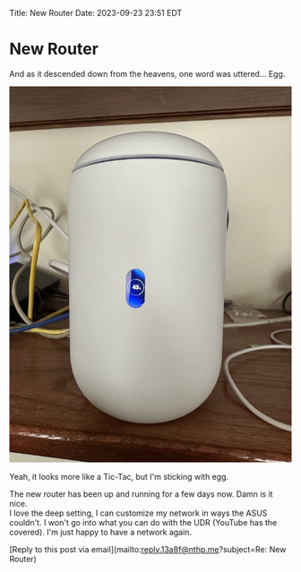 Title: New Router
Date: 2023-09-23 23:51 EDT

# New Router

And as it descended down from the heavens, one word was uttered... Egg.

![](_pics/fig1.jpeg)

Yeah, it looks more like a Tic-Tac, but I'm sticking with egg.

The new router has been up and running for a few days now. Damn is it nice. <br>
I love the deep setting, I can customize my network in ways the ASUS couldn't. I won't go into what you can do with the UDR (YouTube has the covered). I'm just happy to have a network again.

[Reply to this post via email](mailto:reply.13a8f@nthp.me?subject=Re: New Router)